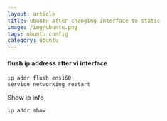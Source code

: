 ```yaml
---
layout: article
title: ubuntu after changing interface to static
image: /img/ubuntu.png
tags: ubuntu config
category: ubuntu
---
```


#### flush ip address after vi interface

```
ip addr flush ens160
service networking restart
```

Show ip info

``
ip addr show
``

